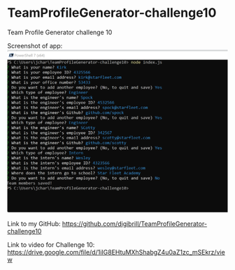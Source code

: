 # TeamProfileGenerator-challenge10
Team Profile Generator challenge 10

Screenshot of app:
![Team Profile Generator demo](./appscreenshot.png)

Link to my GitHub:
https://github.com/digibrill/TeamProfileGenerator-challenge10

Link to video for Challenge 10:
https://drive.google.com/file/d/1iIG8EHtuMXhShabgZ4u0aZ1zc_mSEkrz/view
